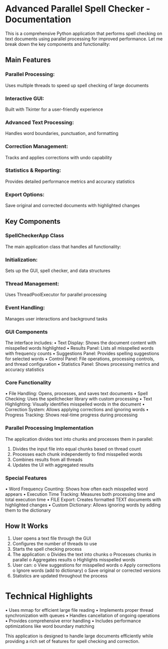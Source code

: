 # Advanced Parallel Spell Checker - Documentation

This is a comprehensive Python application that performs spell checking on text documents using parallel processing for improved performance. 
Let me break down the key components and functionality:

## Main Features
### Parallel Processing: 
Uses multiple threads to speed up spell checking of large documents
### Interactive GUI: 
Built with Tkinter for a user-friendly experience
### Advanced Text Processing: 
Handles word boundaries, punctuation, and formatting
### Correction Management: 
Tracks and applies corrections with undo capability
### Statistics & Reporting: 
Provides detailed performance metrics and accuracy statistics
### Export Options: 
Save original and corrected documents with highlighted changes

## Key Components
### SpellCheckerApp Class
The main application class that handles all functionality:
### Initialization: 
Sets up the GUI, spell checker, and data structures
### Thread Management: 
Uses ThreadPoolExecutor for parallel processing
### Event Handling: 
Manages user interactions and background tasks

### GUI Components
The interface includes:
•	Text Display: Shows the document content with misspelled words highlighted
•	Results Panel: Lists all misspelled words with frequency counts
•	Suggestions Panel: Provides spelling suggestions for selected words
•	Control Panel: File operations, processing controls, and thread configuration
•	Statistics Panel: Shows processing metrics and accuracy statistics

### Core Functionality
•	File Handling: Opens, processes, and saves text documents
•	Spell Checking: Uses the spellchecker library with custom processing
•	Text Highlighting: Visually identifies misspelled words in the document
•	Correction System: Allows applying corrections and ignoring words
•	Progress Tracking: Shows real-time progress during processing

### Parallel Processing Implementation
The application divides text into chunks and processes them in parallel:
1.	Divides the input file into equal chunks based on thread count
2.	Processes each chunk independently to find misspelled words
3.	Combines results from all threads
4.	Updates the UI with aggregated results
   
### Special Features
•	Word Frequency Counting: Shows how often each misspelled word appears
•	Execution Time Tracking: Measures both processing time and total execution time
•	FILE Export: Creates formatted TEXT documents with highlighted changes
•	Custom Dictionary: Allows ignoring words by adding them to the dictionary

## How It Works
1.	User opens a text file through the GUI
2.	Configures the number of threads to use
3.	Starts the spell checking process
4.	The application:
o	Divides the text into chunks
o	Processes chunks in parallel
o	Aggregates results
o	Highlights misspelled words
5.	User can:
o	View suggestions for misspelled words
o	Apply corrections
o	Ignore words (add to dictionary)
o	Save original or corrected versions
6.	Statistics are updated throughout the process
   
# Technical Highlights
•	Uses mmap for efficient large file reading
•	Implements proper thread synchronization with queues
•	Handles cancellation of ongoing operations
•	Provides comprehensive error handling
•	Includes performance optimizations like word boundary matching

This application is designed to handle large documents efficiently while providing a rich set of features for spell checking and correction.

